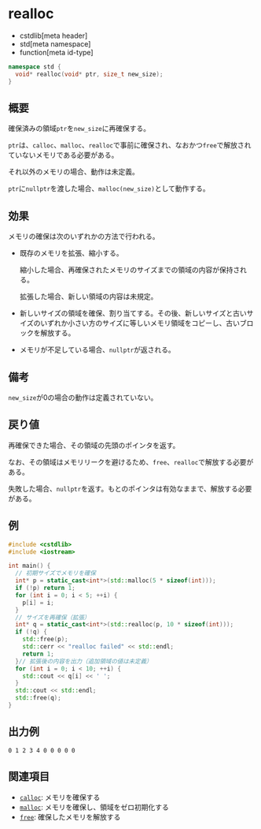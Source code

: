 # realloc
* cstdlib[meta header]
* std[meta namespace]
* function[meta id-type]

```cpp
namespace std {
  void* realloc(void* ptr, size_t new_size);
}
```

## 概要
確保済みの領域`ptr`を`new_size`に再確保する。

`ptr`は、`calloc`、`malloc`、`realloc`で事前に確保され、なおかつ`free`で解放されていないメモリである必要がある。

それ以外のメモリの場合、動作は未定義。

`ptr`に`nullptr`を渡した場合、`malloc(new_size)`として動作する。

## 効果
メモリの確保は次のいずれかの方法で行われる。

  - 既存のメモリを拡張、縮小する。

    縮小した場合、再確保されたメモリのサイズまでの領域の内容が保持される。

    拡張した場合、新しい領域の内容は未規定。

  - 新しいサイズの領域を確保、割り当てする。その後、新しいサイズと古いサイズのいずれか小さい方のサイズに等しいメモリ領域をコピーし、古いブロックを解放する。

  - メモリが不足している場合、`nullptr`が返される。

## 備考
`new_size`が0の場合の動作は定義されていない。

## 戻り値
再確保できた場合、その領域の先頭のポインタを返す。

なお、その領域はメモリリークを避けるため、`free`、`realloc`で解放する必要がある。

失敗した場合、`nullptr`を返す。もとのポインタは有効なままで、解放する必要がある。

## 例
```cpp example
#include <cstdlib>
#include <iostream>

int main() {
  // 初期サイズでメモリを確保
  int* p = static_cast<int*>(std::malloc(5 * sizeof(int)));
  if (!p) return 1;
  for (int i = 0; i < 5; ++i) {
    p[i] = i;
  }
  // サイズを再確保（拡張）
  int* q = static_cast<int*>(std::realloc(p, 10 * sizeof(int)));
  if (!q) {
    std::free(p);
    std::cerr << "realloc failed" << std::endl;
    return 1;
  }// 拡張後の内容を出力（追加領域の値は未定義）
  for (int i = 0; i < 10; ++i) {
    std::cout << q[i] << ' ';
  }
  std::cout << std::endl;
  std::free(q);
}
```
## 出力例
```
0 1 2 3 4 0 0 0 0 0
```


## 関連項目
- [`calloc`](calloc.md): メモリを確保する
- [`malloc`](malloc.md): メモリを確保し、領域をゼロ初期化する
- [`free`](free.md): 確保したメモリを解放する
